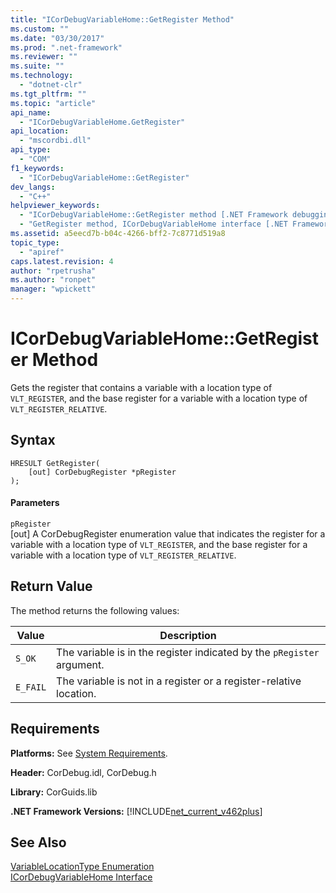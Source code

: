 ```yaml
---
title: "ICorDebugVariableHome::GetRegister Method"
ms.custom: ""
ms.date: "03/30/2017"
ms.prod: ".net-framework"
ms.reviewer: ""
ms.suite: ""
ms.technology: 
  - "dotnet-clr"
ms.tgt_pltfrm: ""
ms.topic: "article"
api_name: 
  - "ICorDebugVariableHome.GetRegister"
api_location: 
  - "mscordbi.dll"
api_type: 
  - "COM"
f1_keywords: 
  - "ICorDebugVariableHome::GetRegister"
dev_langs: 
  - "C++"
helpviewer_keywords: 
  - "ICorDebugVariableHome::GetRegister method [.NET Framework debugging]"
  - "GetRegister method, ICorDebugVariableHome interface [.NET Framework debugging]"
ms.assetid: a5eecd7b-b04c-4266-bff2-7c8771d519a8
topic_type: 
  - "apiref"
caps.latest.revision: 4
author: "rpetrusha"
ms.author: "ronpet"
manager: "wpickett"
---
```

# ICorDebugVariableHome::GetRegister Method
Gets the register that contains a variable with a location type of `VLT_REGISTER`, and the base register for a variable with a location type of `VLT_REGISTER_RELATIVE`.  
  
## Syntax  
  
```  
HRESULT GetRegister(  
    [out] CorDebugRegister *pRegister  
);  
```  
  
#### Parameters  
 `pRegister`  
 [out] A CorDebugRegister enumeration value  that indicates the register for a variable with a location type of `VLT_REGISTER`, and the base register for a variable with a location type of `VLT_REGISTER_RELATIVE`.  
  
## Return Value  
 The method returns the following values:  
  
|Value|Description|  
|-----------|-----------------|  
|`S_OK`|The variable is in the register indicated by the `pRegister` argument.|  
|`E_FAIL`|The variable is not in a register or a register-relative location.|  
  
## Requirements  
 **Platforms:** See [System Requirements](../../../../docs/framework/get-started/system-requirements.md).  
  
 **Header:** CorDebug.idl, CorDebug.h  
  
 **Library:** CorGuids.lib  
  
 **.NET Framework Versions:** [!INCLUDE[net_current_v462plus](../../../../includes/net-current-v462plus-md.md)]  
  
## See Also  
 [VariableLocationType Enumeration](../../../../docs/framework/unmanaged-api/debugging/variablelocationtype-enumeration.md)   
 [ICorDebugVariableHome Interface](../../../../docs/framework/unmanaged-api/debugging/icordebugvariablehome-interface.md)
